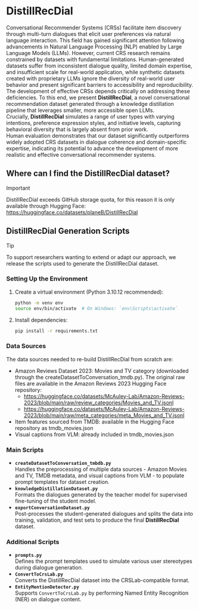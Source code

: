 # DistillRecDial
Conversational Recommender Systems (CRSs) facilitate item discovery through multi-turn dialogues that elicit user preferences via natural language interaction. This field has gained significant attention following advancements in Natural Language Processing (NLP) enabled by Large Language Models (LLMs). However, current CRS research remains constrained by datasets with fundamental limitations. Human-generated datasets suffer from inconsistent dialogue quality, limited domain expertise, and insufficient scale for real-world application, while synthetic datasets created with proprietary LLMs ignore the diversity of real-world user behavior and present significant barriers to accessibility and reproducibility. The development of effective CRSs depends critically on addressing these deficiencies. To this end, we present **DistillRecDial**, a novel conversational recommendation dataset generated through a knowledge distillation pipeline that leverages smaller, more accessible open LLMs. Crucially, **DistillRecDial** simulates a range of user types with varying intentions, preference expression styles, and initiative levels, capturing behavioral diversity that is largely absent from prior work.  
Human evaluation demonstrates that our dataset significantly outperforms widely adopted CRS datasets in dialogue coherence and domain-specific expertise, indicating its potential to advance the development of more realistic and effective conversational recommender systems.

## Where can I find the DistillRecDial dataset?
> [!IMPORTANT]
DistillRecDial exceeds GitHub storage quota, for this reason it is only available through Hugging Face: https://huggingface.co/datasets/planeB/DistillRecDial
## DistillRecDial Generation Scripts
> [!TIP]
To support researchers wanting to extend or adapt our approach, we release the scripts used to generate the DistillRecDial dataset.
### Setting Up the Environment
1. Create a virtual environment (Python 3.10.12 recommended):
   ```sh
   python -m venv env
   source env/bin/activate  # On Windows: `env\Scripts\activate`
   ```
2. Install dependencies:
   ```sh
   pip install -r requirements.txt
   ```
### Data Sources
The data sources needed to re-build DistillRecDial from scratch are:
* Amazon Reviews Dataset 2023: Movies and TV category (downloaded through the createDatasetToConversation_tmdb.py). The original raw files are available in the Amazon Reviews 2023 Hugging Face repository:
    * https://huggingface.co/datasets/McAuley-Lab/Amazon-Reviews-2023/blob/main/raw/review_categories/Movies_and_TV.jsonl
    * https://huggingface.co/datasets/McAuley-Lab/Amazon-Reviews-2023/blob/main/raw/meta_categories/meta_Movies_and_TV.jsonl
* Item features sourced from TMDB: available in the Hugging Face repository as tmdb_movies.json
* Visual captions from VLM: already included in tmdb_movies.json
### Main Scripts
- **`createDatasetToConversation_tmbdb.py`**  
  Handles the preprocessing of multiple data sources - Amazon Movies and TV, TMDB metadata, and visual captions from VLM - to populate prompt templates for dataset creation.
- **`knowledgeDistillationDataset.py`**  
  Formats the dialogues generated by the teacher model for supervised fine-tuning of the student model.
- **`exportConversationDataset.py`**  
  Post-processes the student-generated dialogues and splits the data into training, validation, and test sets to produce the final **DistillRecDial** dataset.
### Additional Scripts
- **`prompts.py`**  
  Defines the prompt templates used to simulate various user stereotypes during dialogue generation.
- **`ConvertToCrsLab.py`**  
  Converts the DistillRecDial dataset into the CRSLab-compatible format.
- **`EntityMentionDetector.py`**  
  Supports `ConvertToCrsLab.py` by performing Named Entity Recognition (NER) on dialogue content.
